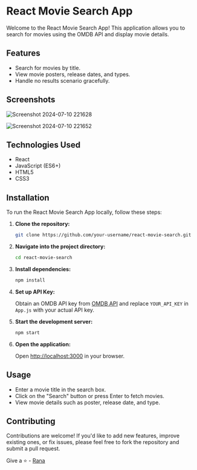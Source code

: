 
# React Movie Search App

Welcome to the React Movie Search App! This application allows you to search for movies using the OMDB API and display movie details.

## Features

- Search for movies by title.
- View movie posters, release dates, and types.
- Handle no results scenario gracefully.

## Screenshots

![Screenshot 2024-07-10 221628](https://github.com/Ranaavh/React-Mini-Projects/assets/166323572/e5028c0b-8a29-4507-907c-d19aecffee36)

![Screenshot 2024-07-10 221652](https://github.com/Ranaavh/React-Mini-Projects/assets/166323572/1bc0cbec-430d-4a45-9873-4d2c2e449f38)


## Technologies Used

- React
- JavaScript (ES6+)
- HTML5
- CSS3

## Installation

To run the React Movie Search App locally, follow these steps:

1. **Clone the repository:**

   ```bash
   git clone https://github.com/your-username/react-movie-search.git
   ```

2. **Navigate into the project directory:**

   ```bash
   cd react-movie-search
   ```

3. **Install dependencies:**

   ```bash
   npm install
   ```

4. **Set up API Key:**

   Obtain an OMDB API key from [OMDB API](http://www.omdbapi.com/apikey.aspx) and replace `YOUR_API_KEY` in `App.js` with your actual API key.

5. **Start the development server:**

   ```bash
   npm start
   ```

6. **Open the application:**

   Open [http://localhost:3000](http://localhost:3000) in your browser.

## Usage

- Enter a movie title in the search box.
- Click on the "Search" button or press Enter to fetch movies.
- View movie details such as poster, release date, and type.

## Contributing

Contributions are welcome! If you'd like to add new features, improve existing ones, or fix issues, please feel free to fork the repository and submit a pull request.



Give a ⭐️ - [Rana](https://github.com/ranaavh)
```

